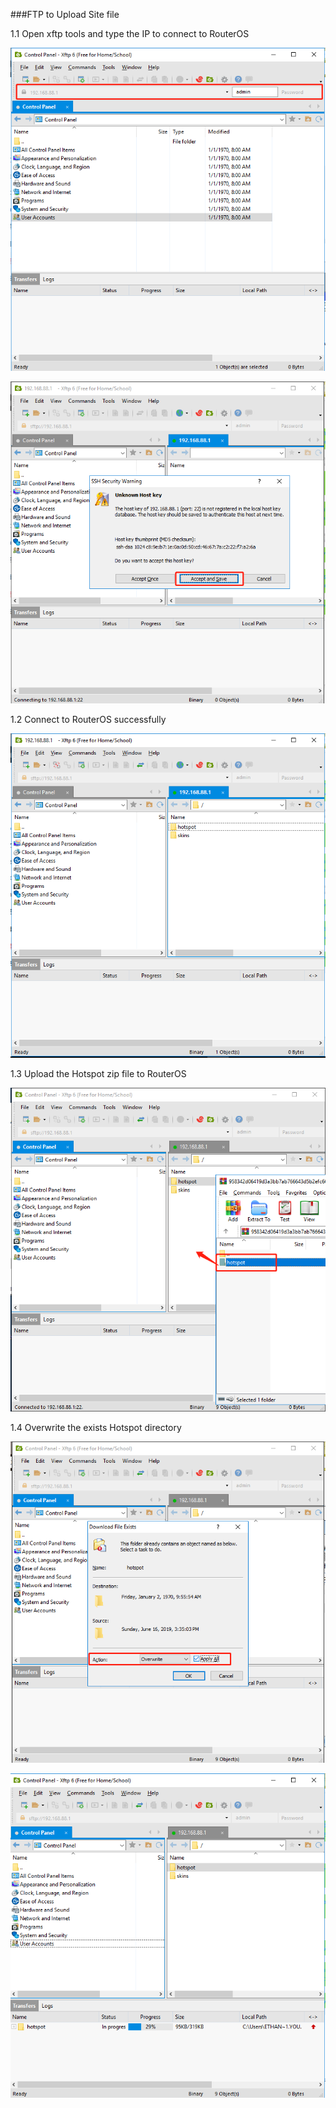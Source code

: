 
###FTP to Upload Site file

1.1 Open xftp tools and type the IP to connect to RouterOS

![](../../image/Xftp-tool-upload-hotspot.png)

![](../../image/xftp-connect-to-device.png)



1.2 Connect to RouterOS successfully

![](../../image/xftp-connected-device.png)

1.3 Upload the Hotspot zip file to RouterOS

![](../../image/xftp-upload-hotspot-to-device.png)

1.4  Overwrite the exists Hotspot directory

![](../../image/Xftp-tool-upload-hotspot-overwrite.png)



![](../../image/Xftp-tool-upload-hotspot-success.png)
